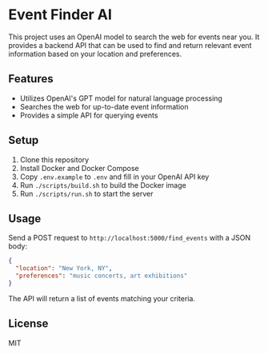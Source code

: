 
# Event Finder AI

This project uses an OpenAI model to search the web for events near you. It provides a backend API that can be used to find and return relevant event information based on your location and preferences.

## Features

- Utilizes OpenAI's GPT model for natural language processing
- Searches the web for up-to-date event information
- Provides a simple API for querying events

## Setup

1. Clone this repository
2. Install Docker and Docker Compose
3. Copy `.env.example` to `.env` and fill in your OpenAI API key
4. Run `./scripts/build.sh` to build the Docker image
5. Run `./scripts/run.sh` to start the server

## Usage

Send a POST request to `http://localhost:5000/find_events` with a JSON body:

```json
{
  "location": "New York, NY",
  "preferences": "music concerts, art exhibitions"
}
```

The API will return a list of events matching your criteria.

## License

MIT
